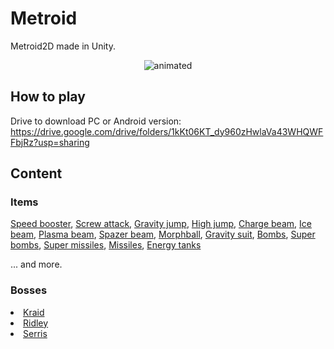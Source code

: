 # Metroid
Metroid2D made in Unity.

<p align="center"><img src="https://user-images.githubusercontent.com/51692672/120400439-e04aff00-c30b-11eb-90df-8f645c00e7aa.gif" alt="animated"></p>

## How to play
Drive to download PC or Android version: https://drive.google.com/drive/folders/1kKt06KT_dy960zHwlaVa43WHQWFFbjRz?usp=sharing

## Content

### Items

<a href="https://imgur.com/a/MJsfKmn" target="_blank">Speed booster</a>,
<a href="https://imgur.com/a/aAidgHc" target="_blank">Screw attack</a>,
<a href="https://imgur.com/a/8630FMY" target="_blank">Gravity jump</a>,
<a href="https://imgur.com/a/1d80b2R">High jump</a>,
<a href="https://imgur.com/a/hzTbmKh">Charge beam</a>,
<a href="https://imgur.com/a/7xCov0X">Ice beam</a>,
<a href="https://imgur.com/a/HFLidK1">Plasma beam</a>,
<a href="https://imgur.com/a/uA9KfUP" target="_blank">Spazer beam</a>,
<a href="https://imgur.com/a/kQGiLZN" target="_blank">Morphball</a>,
<a href="https://imgur.com/a/8630FMY" target="_blank">Gravity suit</a>,
<a href="https://imgur.com/a/Oim3mHW" target="_blank">Bombs</a>,
<a href="https://imgur.com/a/IgeAvx8" target="_blank">Super bombs</a>,
<a href="https://imgur.com/a/B54Kohq">Super missiles</a>,
<a href="https://imgur.com/a/v46CSVJ">Missiles</a>,
<a href="https://imgur.com/a/6VWaziU">Energy tanks</a>

... and more.
### Bosses

<li><a href="https://imgur.com/a/oXrtPnB">Kraid</a></li>
<li><a href="https://imgur.com/a/gon88Nl">Ridley</a></li>
<li><a href="https://imgur.com/a/89Ix0Et">Serris</a></li>

